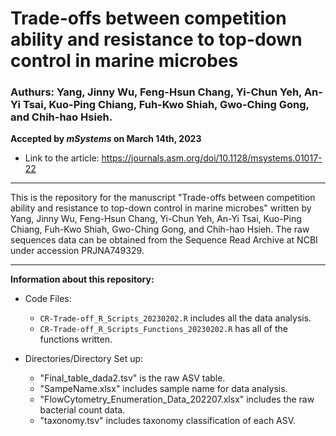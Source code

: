 # Trade-offs between competition ability and resistance to top-down control in marine microbes

### Authurs: Yang, Jinny Wu, Feng-Hsun Chang, Yi-Chun Yeh, An-Yi Tsai, Kuo-Ping Chiang, Fuh-Kwo Shiah, Gwo-Ching Gong, and Chih-hao Hsieh.
**Accepted by *mSystems* on March 14th, 2023**
 - Link to the article: https://journals.asm.org/doi/10.1128/msystems.01017-22

---
This is the repository for the manuscript "Trade-offs between competition ability and resistance to top-down control in marine microbes" written by Yang, Jinny Wu, Feng-Hsun Chang, Yi-Chun Yeh, An-Yi Tsai, Kuo-Ping Chiang, Fuh-Kwo Shiah, Gwo-Ching Gong, and Chih-hao Hsieh. The raw sequences data can be obtained from the Sequence Read Archive at NCBI under accession PRJNA749329.

---


**Information about this repository:**
- Code Files:
  - `CR-Trade-off_R_Scripts_20230202.R` includes all the data analysis.
  - `CR-Trade-off_R_Scripts_Functions_20230202.R` has all of the functions written.

- Directories/Directory Set up:
  - "Final_table_dada2.tsv" is the raw ASV table.
  - "SampeName.xlsx" includes sample name for data analysis.
  - "FlowCytometry_Enumeration_Data_202207.xlsx" includes the raw bacterial count data.
  - "taxonomy.tsv" includes taxonomy classification of each ASV.

